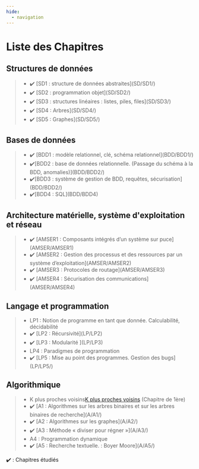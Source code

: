 ```yaml
---
hide:
  - navigation
---
```


# **Liste des Chapitres** 

## Structures de données
> -  <!--SD1 : structure de données abstraites -->✔️ [SD1 : structure de données abstraites](SD/SD1/)  
> -  <!--SD2 : programmation objet-->✔️ [SD2 : programmation objet](SD/SD2/)
> -  <!--SD3 : structures linéaires : listes, piles, files-->✔️ [SD3 : structures linéaires : listes, piles, files](SD/SD3/)  
> -  <!--SD4 : Arbres-->✔️ [SD4 : Arbres](SD/SD4/)  
> -  <!--SD5 : Graphes-->✔️ [SD5 : Graphes](SD/SD5/) 

## Bases de données
> -  <!--BDD1 : modèle relationnel, clé, schéma relationnel-->✔️ [BDD1 : modèle relationnel, clé, schéma relationnel](BDD/BDD1/)
> -  <!--BDD2 : base de données relationnelle. (Passage du schéma à la BDD, anomalies)-->✔️[BDD2 : base de données relationnelle. (Passage du schéma à la BDD, anomalies)](BDD/BDD2/)
> -   <!--BDD3 : système de gestion de BDD, requêtes, sécurisation-->✔️[BDD3 : système de gestion de BDD, requêtes, sécurisation](BDD/BDD2/)   
> -  <!--BDD4 : SQL-->✔️[BDD4 : SQL](BDD/BDD4)

## Architecture matérielle, système d'exploitation et réseau
> -  <!--AMSER1 : Composants intégrés d’un système sur puce-->✔️ [AMSER1 : Composants intégrés d’un système sur puce](AMSER/AMSER1)   
> -  <!--AMSER2 : Gestion des processus et des ressources par un système d’exploitation-->✔️ [AMSER2 : Gestion des processus et des ressources par un système d’exploitation](AMSER/AMSER2)  
> -  <!--AMSER3 : Protocoles de routage-->✔️ [AMSER3 : Protocoles de routage](AMSER/AMSER3)
> -  <!-- AMSER4 : Sécurisation des communications-->✔️ [AMSER4 : Sécurisation des communications](AMSER/AMSER4) 

## Langage et programmation
> -  LP1 : Notion de programme en tant que donnée. Calculabilité, décidabilité   
> -  <!--LP2 : Récursivité-->✔️ [LP2 : Récursivité](LP/LP2)
> -  <!--LP3 : Modularité-->✔️ [LP3 : Modularité ](LP/LP3)
> -  LP4 : Paradigmes de programmation   
> -  <!--LP5 : Mise au point des programmes. Gestion des bugs-->✔️ [LP5 : Mise au point des programmes. Gestion des bugs](LP/LP5/)


## Algorithmique
> -  K plus proches voisins[K plus proches voisins](A/13/) (Chapitre de 1ère)
> -  <!--A1 : Algorithmes sur les arbres binaires et sur les arbres binaires de recherche-->✔️ [A1 : Algorithmes sur les arbres binaires et sur les arbres binaires de recherche](A/A1/)  
> -  <!--A2 : Algorithmes sur les graphes-->✔️ [A2 : Algorithmes sur les graphes](A/A2/)  
> -  <!--A3 : Méthode « diviser pour régner »-->✔️ [A3 : Méthode « diviser pour régner »](A/A3/)   
> -  A4 : Programmation dynamique   
> -  <!--A5 : Recherche textuelle. : Boyer Moore-->✔️ [A5 : Recherche textuelle. : Boyer Moore](A/A5/)  

✔️ : Chapitres étudiés